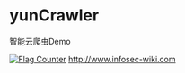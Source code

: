 # yunCrawler
智能云爬虫Demo

<a href="http://s11.flagcounter.com/more/UPp"><img src="http://s11.flagcounter.com/count2/UPp/bg_FFFFFF/txt_000000/border_CCCCCC/columns_2/maxflags_10/viewers_0/labels_0/pageviews_0/flags_0/percent_0/" alt="Flag Counter" border="0"></a>
<a href="http://www.infosec-wiki.com/">http://www.infosec-wiki.com</a>

